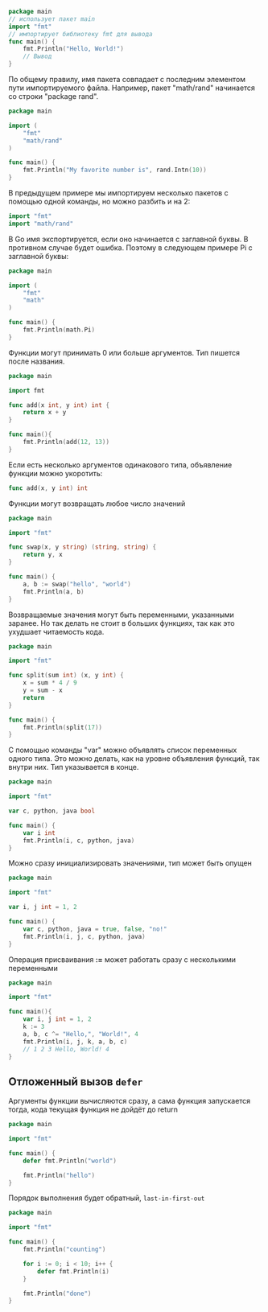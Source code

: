 ``` go
package main
// использует пакет main
import "fmt"
// импортирует библиотеку fmt для вывода
func main() {
	fmt.Println("Hello, World!")
	// Вывод
}
```

По общему правилу, имя пакета совпадает с последним элементом пути импортируемого файла. Например, пакет "math/rand" начинается со строки "package rand". 
``` Go
package main

import (
	"fmt"
	"math/rand"
)

func main() {
	fmt.Println("My favorite number is", rand.Intn(10))
}
```

В предыдущем примере мы импортируем несколько пакетов с помощью одной команды, но можно разбить и на 2:
``` go 
import "fmt"
import "math/rand"
```

В Go имя экспортируется, если оно начинается с заглавной буквы. В противном случае будет ошибка. Поэтому в следующем примере Pi с заглавной буквы:
``` go
package main

import (
	"fmt"
	"math"
)

func main() {
	fmt.Println(math.Pi)
}

```

Функции могут принимать 0 или больше аргументов. Тип пишется после названия.
``` go
package main

import fmt

func add(x int, y int) int {
	return x + y
}

func main(){
	fmt.Println(add(12, 13))
}
```

Если есть несколько аргументов одинакового типа, объявление функции можно укоротить:
``` go
func add(x, y int) int 
```

Функции могут возвращать любое число значений
``` go
package main

import "fmt"

func swap(x, y string) (string, string) {
	return y, x
}

func main() {
	a, b := swap("hello", "world")
	fmt.Println(a, b)
}
```

Возвращаемые значения могут быть переменными, указанными заранее. Но так делать не стоит в больших функциях, так как это ухудшает читаемость кода.
``` go
package main

import "fmt"

func split(sum int) (x, y int) {
	x = sum * 4 / 9
	y = sum - x
	return
}

func main() {
	fmt.Println(split(17))
}
```

С помощью команды "var" можно объявлять список переменных одного типа. Это можно делать, как на уровне объявления функций, так внутри них. Тип указывается в конце.
``` go
package main

import "fmt"

var c, python, java bool

func main() {
	var i int
	fmt.Println(i, c, python, java)
}
```

Можно сразу инициализировать значениями, тип может быть опущен
``` go
package main

import "fmt"

var i, j int = 1, 2

func main() {
	var c, python, java = true, false, "no!"
	fmt.Println(i, j, c, python, java)
}
```

Операция присваивания **:=** может работать сразу с несколькими переменными
``` go
package main

import "fmt"

func main(){
	var i, j int = 1, 2
	k := 3
	a, b, c ^= "Hello,", "World!", 4
	fmt.Println(i, j, k, a, b, c)
	// 1 2 3 Hello, World! 4
}
```

## Отложенный вызов `defer`
Аргументы функции вычисляются сразу, а сама функция запускается тогда, кода текущая функция не дойдёт до return
``` go
package main

import "fmt"

func main() {
	defer fmt.Println("world")

	fmt.Println("hello")
}
```

Порядок выполнения будет обратный, `last-in-first-out`
``` go
package main

import "fmt"

func main() {
	fmt.Println("counting")

	for i := 0; i < 10; i++ {
		defer fmt.Println(i)
	}

	fmt.Println("done")
}
```